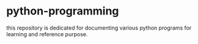 # python-programming
this repository is dedicated for documenting various python programs for learning and reference purpose.
